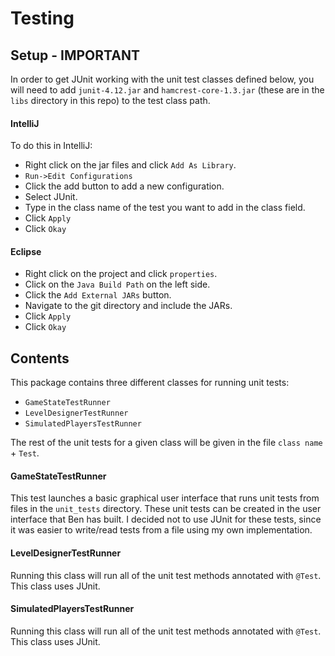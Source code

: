 # Testing

## Setup - IMPORTANT
In order to get JUnit working with the unit test classes defined below, you will need to add `junit-4.12.jar` and 
`hamcrest-core-1.3.jar` (these are in the `libs` directory in this repo) to the test class path.

#### IntelliJ
To do this in IntelliJ:

* Right click on the jar files and click `Add As Library`.
* `Run->Edit Configurations`
* Click the add button to add a new configuration.
* Select JUnit.
* Type in the class name of the test you want to add in the class field.
* Click `Apply`
* Click `Okay`

#### Eclipse
* Right click on the project and click `properties`.
* Click on the `Java Build Path` on the left side.
* Click the `Add External JARs` button.
* Navigate to the git directory and include the JARs.
* Click `Apply`
* Click `Okay`

## Contents
This package contains three different classes for running unit tests:

* `GameStateTestRunner`
* `LevelDesignerTestRunner`
* `SimulatedPlayersTestRunner`

The rest of the unit tests for a given class will be given in the file `class name` + `Test`. 

#### GameStateTestRunner
This test launches a basic graphical user interface that runs unit tests from files in the `unit_tests` directory. 
These unit tests can be created in the user interface that Ben has built. I decided not to use JUnit for these tests,
 since it was easier to write/read tests from a file using my own implementation.

#### LevelDesignerTestRunner
Running this class will run all of the unit test methods annotated with `@Test`. This class uses JUnit.

#### SimulatedPlayersTestRunner
Running this class will run all of the unit test methods annotated with `@Test`. This class uses JUnit.